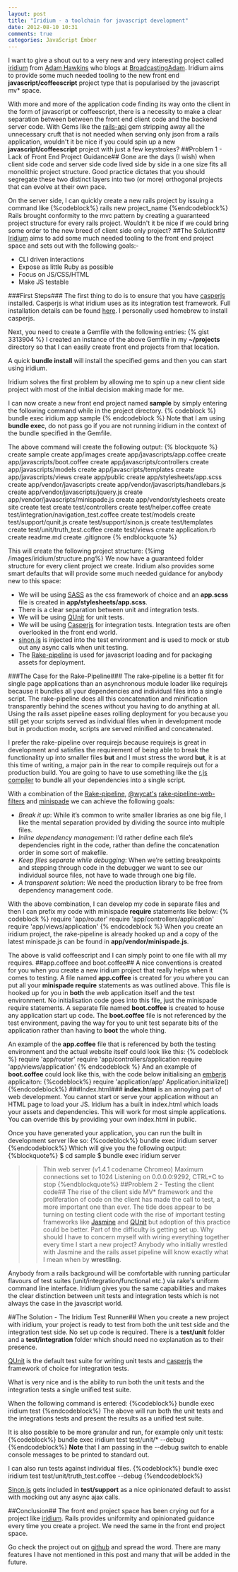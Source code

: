 ```yaml
---
layout: post
title: "Iridium - a toolchain for javascript development"
date: 2012-08-10 10:31
comments: true
categories: JavaScript Ember
---
```

I want to give a shout out to a very new and very interesting project called
<a target="_blank" href="https://github.com/radiumsoftware/iridium/">iridium</a> from 
<a target="_blank" href="https://twitter.com/adman65">Adam Hawkins</a> who blogs at
 <a target="_blank" href="http://www.broadcastingadam.com/">BroadcastingAdam</a>.  Iridium aims to provide some much needed tooling to the new front end **javascript/coffeescript** project type that is popularised by the javascript mv* space.

With more and more of the application code finding its way onto the client in the form of
javascript or coffeescript, there is a necessity to make a clear separation between between the front end client code and the backend server code.  With Gems like the <a href="https://github.com/spastorino/rails-api" target="_blank">rails-api</a> gem stripping away all the unnecessary cruft that is not needed when serving only  json from a rails application, wouldn't it be nice if you could spin up a new **javascript/coffeescript** project with just a few keystrokes?
##Problem 1 - Lack of Front End Project Guidance##
Gone are the days (I wish) when client side code and server side code lived side by side in a one size fits all monolithic project structure.  Good practice dictates that you should segregate these two distinct layers
into two (or more) orthogonal projects that can evolve at their own pace. 

On the server side, I can quickly create a new rails project by issuing a command like 
{%codeblock%}
rails new project_name
{%endcodeblock%}
Rails brought conformity to the mvc pattern by creating a guaranteed project structure for every rails project.  Wouldn't it be nice if we could bring some order to the new breed of client side only project?
##The Solution##
<a target="_blank" href="https://github.com/radiumsoftware/iridium/">Iridium</a> aims
to add some much needed tooling to the front end project space and sets out with the
following goals:-

- CLI driven interactions
- Expose as little Ruby as possible
- Focus on JS/CSS/HTML
- Make JS testable

###First Steps###
The first thing to do is to ensure that you have <a href="http://casperjs.org/" target="_blank">casperjs</a> installed.  Casperjs is what iridium uses as its integration test framework.  Full installation details can be found <a href="http://casperjs.org/installation.html" target="_blank">here</a>.  I personally used homebrew to install casperjs.

Next, you need to create a Gemfile with the following entries:
{% gist 3313904 %}
I created an instance of the above Gemfile in my **~/projects** directory so that I can easily create front end projects from that location.

A quick **bundle install** will install the specified gems and then you can start using iridium.

Iridium solves the first problem by allowing me to spin up a new client side project with most of the initial decision making made for me.

I can now create a new front end project named **sample** by simply entering the following command while in the project directory.
{% codeblock %}
bundle exec iridium app sample
{% endcodeblock %}
Note that I am using **bundle exec**, do not pass go if you are not running iridium in the context of the bundle specified in the Gemfile.

The above command will create the following output:
{% blockquote %}
 create  sample
       create  app/images
       create  app/javascripts/app.coffee
       create  app/javascripts/boot.coffee
       create  app/javascripts/controllers
       create  app/javascripts/models
       create  app/javascripts/templates
       create  app/javascripts/views
       create  app/public
       create  app/stylesheets/app.scss
       create  app/vendor/javascripts
       create  app/vendor/javascripts/handlebars.js
       create  app/vendor/javascripts/jquery.js
       create  app/vendor/javascripts/minispade.js
       create  app/vendor/stylesheets
       create  site
       create  test
       create  test/controllers
       create  test/helper.coffee
       create  test/integration/navigation_test.coffee
       create  test/models
       create  test/support/qunit.js
       create  test/support/sinon.js
       create  test/templates
       create  test/unit/truth_test.coffee
       create  test/views
       create  application.rb
       create  readme.md
       create  .gitignore
{% endblockquote %}

This will create the following project structure:
{%img /images/iridium/structure.png%}
We now have a guaranteed folder structure for every client project we create.  Iridium also provides some smart defaults that will provide some much needed guidance for anybody new to this space:

- We will be using <a href="http://sass-lang.com/" target="_blank">SASS</a> as the css framework of choice and an **app.scss** file is created in **app/stylesheets/app.scss**.
- There is a clear separation between unit and integration tests.
- We will be using <a href="http://qunitjs.com/" target="_blank">QUnit</a> for unit tests.
- We will be using <a href="http://casperjs.org/" target="_blank">Casperjs</a> for integration tests.  Integration tests are often overlooked in the front end world.
- <a href="sinonjs.org" target="_blank">sinon.js</a> is injected into the test environment and is used to mock or stub out any async calls when unit testing.
- The <a href="http://rubydoc.info/github/livingsocial/rake-pipeline/master/file/README.yard" target="_blank">Rake-pipeline</a> is used for javascript loading and for packaging assets for deployment.

###The Case for the Rake-Pipeline###
The rake-pipeline is a better fit for single page applications than an asynchronous module loader like <a herf="http://requirejs.org/" target="_blank">requirejs</a> because it bundles all your dependencies and individual files into a single script.  The rake-pipeline does all this concatenation and minification transparently behind the scenes without you having to do anything at all.  Using the rails asset pipeline eases rolling deployment for you because you still get your scripts served as individual files when in development mode but in production mode, scripts are served minified and concatenated.

I prefer the rake-pipeline over <a herf="http://requirejs.org/" target="_blank">requirejs</a> because requirejs is great in development and satisfies the requirement of being able to break the functionality up into smaller files **but** and I must stress the word **but**, it is at this time of writing, a major pain in the rear to compile requirejs out for a production build.  You are going to have to use something like the <a href="https://github.com/jrburke/r.js/" target="_blank">r.js compiler</a> to bundle all your dependencies into a single script.

With a combination of the <a href="http://rubydoc.info/github/livingsocial/rake-pipeline/master/file/README.yard" target="_blank">Rake-pipeline</a>, <a href="https://twitter.com/wycats" target="_blank">@wycat's</a> <a href="https://github.com/wycats/rake-pipeline-web-filters" target="_blank">rake-pipeline-web-filters</a> and <a href="https://github.com/wycats/minispade" target="_blank">minispade</a> we can achieve the following goals:
 
- *Break it up*: While it’s common to write smaller libraries as one big file, I like the mental separation provided by dividing the source into multiple files.
- *Inline dependency management*: I’d rather define each file’s dependencies right in the code, rather than define the concatenation order in some sort of makefile.
- *Keep files separate while debugging*: When we’re setting breakpoints and stepping through code in the debugger we want to see our individual source files, not have to wade through one big file.
- *A transparent solution*: We need the production library to be free from dependency management code.

With the above combination, I can develop my code in separate files and then I can prefix my code with minispade **require** statements like below:
{% codeblock %}
require 'app/router'
require 'app/controllers/application'
require 'app/views/application'
{% endcodeblock %}
When you create an iridium project, the rake-pipeline is already hooked up and a copy of the latest minispade.js can be found in **app/vendor/minispade.js**.

The above is valid coffeescript and I can simply point to one file with all my requires. 
##app.coffeee and boot.coffee##
A nice conventions is created for you when you create a new iridium project that really helps when it comes to testing.  A file named **app.coffee** is created for you where you can put all your **minispade require** statements as was outlined above.  This file is hooked up for you in **both** the web application itself and the test environment.  No initialisation code goes into this file, just the minispade require statements.  A separate file named **boot.coffee** is created to house any application start up code.  The **boot.coffee** file is not referenced by the test environment, paving the way for you to unit test separate bits of the application rather than having to **boot** the whole thing.

An example of the **app.coffee** file that is referenced by both the testing environment and the actual website itself could look like this:
{% codeblock %}
require 'app/router'
require 'app/controllers/application
require 'app/views/application'
{% endcodeblock %}
And an example of **boot.coffee** could look like this, with the code below initialising an <a href="http://emberjs.com/">emberjs</a> applicaiton:
{%codeblock%}
require 'application/app'
Application.initialize()
{%endcodeblock%}
###Index.html###
**index.html** is an annoying part of web development. You cannot start or serve your application without an HTML page to load your JS. Iridium has a built in index.html which loads your assets and dependencies. This will work for most simple applications. You can override this by providing your own index.html in public. 

Once you have generated your application, you can run the built in development server like so:
{%codeblock%}
bundle exec iridium server
{%endcodeblock%}
Which will give you the following output:
{%blockquote%}
$ cd sample
$ bundle exec iridium server
>> Thin web server (v1.4.1 codename Chromeo)
>> Maximum connections set to 1024
>> Listening on 0.0.0.0:9292, CTRL+C to stop
{%endblockquote%}
##Problem 2 - Testing the client code##
The rise of the client side MV* framework and the proliferation of code on the client has made the call to test, a more important one than ever.  The tide does appear to be turning on testing client code with the rise of important testing frameworks like <a href="http://pivotal.github.com/jasmine/" target="_blank">Jasmine</a> and <a href="http://qunitjs.com/" target="_blank">QUnit</a> but adoption of this practice could be better.  Part of the difficulty is getting set up.  Why should I have to concern myself with wiring everything together every time I start a new project?  Anybody who initially wrestled with Jasmine and the rails asset pipeline will know exactly what I mean when by **wrestling**.

Anybody from a rails background will be comfortable with running particular flavours of
test suites (unit/integration/functional etc.) via rake's uniform command line interface.
  Iridium gives you the same capabilities and makes the clear distinction between unit tests and integration tests which is not always the case in the javascript world.
  
##The Solution - The Iridium Test Runner##
When you create a new project with iridium, your project is ready to test from both the unit test side and the integration test side.  No set up code is required.  There is a **test/unit** folder and a **test/integration** folder which should need no explanation as to their presence.

<a href="http://qunitjs.com/" target="_blank">QUnit</a> is the default test suite for writing unit tests and <a href="http://casperjs.org/" target="_blank">casperjs</a> the framework of choice for integration tests.

What is very nice and is the ability to run both the unit tests and the integration tests a single unified test suite.

When the following command is entered:
{%codeblock%}
bundle exec iridium test
{%endcodeblock%}
The above will run both the unit tests and the integrations tests and present the results as a unified test suite.  

It is also possible to be more granular and run, for example only unit tests:
{%codeblock%}
bundle exec iridium test test/unit/* --debug 
{%endcodeblock%}
**Note** that I am passing in the --debug switch to enable console messages to be printed to standard out.

I can also run tests against individual files.
{%codeblock%}
bundle exec iridium test test/unit/truth_test.coffee  --debug
{%endcodeblock%}
  
<a href="Sinonjs.org" target="_blank">Sinon.js</a> gets included in **test/support** as a nice opinionated default to assist with mocking out any async ajax calls.

##Conclusion##
The front end project space has been crying out for a project like <a href="https://github.com/radiumsoftware/iridium">iridium</a>.  Rails provides uniformity and opinionated guidance every time you create a project.  We need the same in the front end project space.

Go check the project out on <a href="https://github.com/radiumsoftware/iridium">github</a> and spread the word.  There are many features I have not mentioned in this post and many that will be added in the future.